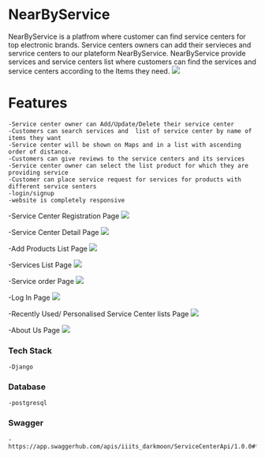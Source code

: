 # NearByService
NearByService is a platfrom where customer can find service centers for top electronic brands. Service centers owners can add their servieces and servrice centers to our plateform NearByService. NearByService provide services and service centers list where customers can find the services and service centers according to the Items they need.
![](screenshots/homepage.png)

# Features
    -Service center owner can Add/Update/Delete their service center
    -Customers can search services and  list of service center by name of items they want
    -Service center will be shown on Maps and in a list with ascending order of distance.
    -Customers can give reviews to the service centers and its services
    -Service center owner can select the list product for which they are providing service
    -Customer can place service request for services for products with different service senters
    -login/signup
    -website is completely responsive
    
-Service Center Registration Page
![](screenshots/newshopform.png)

-Service Center Detail Page
![](screenshots/shopdetailedview.png)

-Add Products List Page
![](screenshots/addproduct.png)

-Services List Page
![](screenshots/listyourservice.png)

-Service order Page
![](screenshots/serviceorder.png)

-Log In Page
![](screenshots/login.png)

-Recently Used/ Personalised Service Center lists Page
![](screenshots/myshop.png)

-About Us Page
![](screenshots/about.png)

### Tech Stack
    -Django

### Database 
    -postgresql

### Swagger
    -https://app.swaggerhub.com/apis/iiits_darkmoon/ServiceCenterApi/1.0.0#free
  

